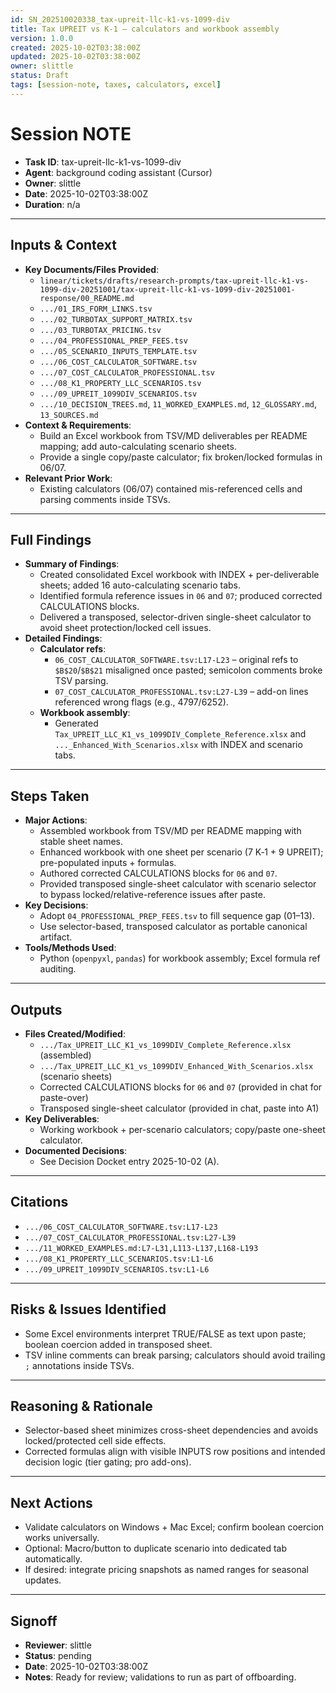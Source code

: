 ```yaml
---
id: SN_202510020338_tax-upreit-llc-k1-vs-1099-div
title: Tax UPREIT vs K-1 – calculators and workbook assembly
version: 1.0.0
created: 2025-10-02T03:38:00Z
updated: 2025-10-02T03:38:00Z
owner: slittle
status: Draft
tags: [session-note, taxes, calculators, excel]
---
```


# Session NOTE

- **Task ID**: tax-upreit-llc-k1-vs-1099-div
- **Agent**: background coding assistant (Cursor)
- **Owner**: slittle
- **Date**: 2025-10-02T03:38:00Z
- **Duration**: n/a

---

## Inputs & Context

- **Key Documents/Files Provided**:
  - `linear/tickets/drafts/research-prompts/tax-upreit-llc-k1-vs-1099-div-20251001/tax-upreit-llc-k1-vs-1099-div-20251001-response/00_README.md`
  - `.../01_IRS_FORM_LINKS.tsv`
  - `.../02_TURBOTAX_SUPPORT_MATRIX.tsv`
  - `.../03_TURBOTAX_PRICING.tsv`
  - `.../04_PROFESSIONAL_PREP_FEES.tsv`
  - `.../05_SCENARIO_INPUTS_TEMPLATE.tsv`
  - `.../06_COST_CALCULATOR_SOFTWARE.tsv`
  - `.../07_COST_CALCULATOR_PROFESSIONAL.tsv`
  - `.../08_K1_PROPERTY_LLC_SCENARIOS.tsv`
  - `.../09_UPREIT_1099DIV_SCENARIOS.tsv`
  - `.../10_DECISION_TREES.md`, `11_WORKED_EXAMPLES.md`, `12_GLOSSARY.md`, `13_SOURCES.md`
- **Context & Requirements**:
  - Build an Excel workbook from TSV/MD deliverables per README mapping; add auto-calculating scenario sheets.
  - Provide a single copy/paste calculator; fix broken/locked formulas in 06/07.
- **Relevant Prior Work**:
  - Existing calculators (06/07) contained mis-referenced cells and parsing comments inside TSVs.

---

## Full Findings

- **Summary of Findings**:
  - Created consolidated Excel workbook with INDEX + per-deliverable sheets; added 16 auto-calculating scenario tabs.
  - Identified formula reference issues in `06` and `07`; produced corrected CALCULATIONS blocks.
  - Delivered a transposed, selector-driven single-sheet calculator to avoid sheet protection/locked cell issues.
- **Detailed Findings**:
  - **Calculator refs**:
    - `06_COST_CALCULATOR_SOFTWARE.tsv:L17-L23` – original refs to `$B$20`/`$B$21` misaligned once pasted; semicolon comments broke TSV parsing.
    - `07_COST_CALCULATOR_PROFESSIONAL.tsv:L27-L39` – add-on lines referenced wrong flags (e.g., 4797/6252).
  - **Workbook assembly**:
    - Generated `Tax_UPREIT_LLC_K1_vs_1099DIV_Complete_Reference.xlsx` and `..._Enhanced_With_Scenarios.xlsx` with INDEX and scenario tabs.

---

## Steps Taken

- **Major Actions**:
  - Assembled workbook from TSV/MD per README mapping with stable sheet names.
  - Enhanced workbook with one sheet per scenario (7 K‑1 + 9 UPREIT); pre-populated inputs + formulas.
  - Authored corrected CALCULATIONS blocks for `06` and `07`.
  - Provided transposed single-sheet calculator with scenario selector to bypass locked/relative-reference issues after paste.
- **Key Decisions**:
  - Adopt `04_PROFESSIONAL_PREP_FEES.tsv` to fill sequence gap (01–13).
  - Use selector-based, transposed calculator as portable canonical artifact.
- **Tools/Methods Used**:
  - Python (`openpyxl`, `pandas`) for workbook assembly; Excel formula ref auditing.

---

## Outputs

- **Files Created/Modified**:
  - `.../Tax_UPREIT_LLC_K1_vs_1099DIV_Complete_Reference.xlsx` (assembled)
  - `.../Tax_UPREIT_LLC_K1_vs_1099DIV_Enhanced_With_Scenarios.xlsx` (scenario sheets)
  - Corrected CALCULATIONS blocks for `06` and `07` (provided in chat for paste-over)
  - Transposed single-sheet calculator (provided in chat, paste into A1)
- **Key Deliverables**:
  - Working workbook + per-scenario calculators; copy/paste one-sheet calculator.
- **Documented Decisions**:
  - See Decision Docket entry 2025-10-02 (A).

---

## Citations

- `.../06_COST_CALCULATOR_SOFTWARE.tsv:L17-L23`
- `.../07_COST_CALCULATOR_PROFESSIONAL.tsv:L27-L39`
- `.../11_WORKED_EXAMPLES.md:L7-L31,L113-L137,L168-L193`
- `.../08_K1_PROPERTY_LLC_SCENARIOS.tsv:L1-L6`
- `.../09_UPREIT_1099DIV_SCENARIOS.tsv:L1-L6`

---

## Risks & Issues Identified

- Some Excel environments interpret TRUE/FALSE as text upon paste; boolean coercion added in transposed sheet.
- TSV inline comments can break parsing; calculators should avoid trailing `;` annotations inside TSVs.

---

## Reasoning & Rationale

- Selector-based sheet minimizes cross-sheet dependencies and avoids locked/protected cell side effects.
- Corrected formulas align with visible INPUTS row positions and intended decision logic (tier gating; pro add-ons).

---

## Next Actions

- Validate calculators on Windows + Mac Excel; confirm boolean coercion works universally.
- Optional: Macro/button to duplicate scenario into dedicated tab automatically.
- If desired: integrate pricing snapshots as named ranges for seasonal updates.

---

## Signoff

- **Reviewer**: slittle
- **Status**: pending
- **Date**: 2025-10-02T03:38:00Z
- **Notes**: Ready for review; validations to run as part of offboarding.

